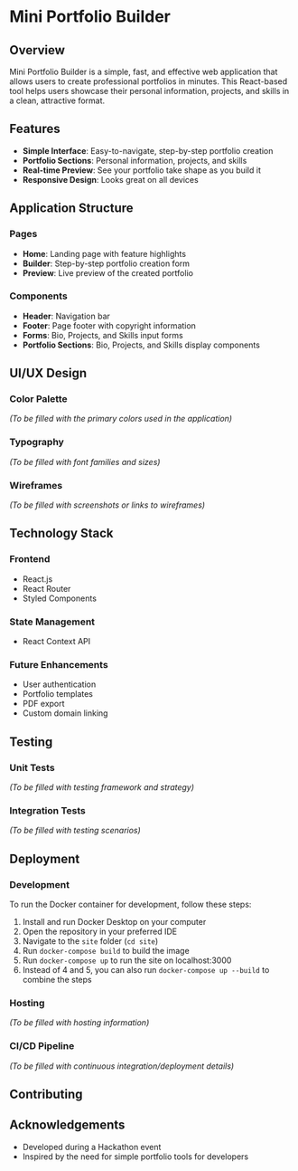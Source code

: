 # Mini Portfolio Builder

## Overview
Mini Portfolio Builder is a simple, fast, and effective web application that allows users to create professional portfolios in minutes. This React-based tool helps users showcase their personal information, projects, and skills in a clean, attractive format.

## Features
- **Simple Interface**: Easy-to-navigate, step-by-step portfolio creation
- **Portfolio Sections**: Personal information, projects, and skills
- **Real-time Preview**: See your portfolio take shape as you build it
- **Responsive Design**: Looks great on all devices

## Application Structure

### Pages
- **Home**: Landing page with feature highlights
- **Builder**: Step-by-step portfolio creation form
- **Preview**: Live preview of the created portfolio

### Components
- **Header**: Navigation bar
- **Footer**: Page footer with copyright information
- **Forms**: Bio, Projects, and Skills input forms
- **Portfolio Sections**: Bio, Projects, and Skills display components

## UI/UX Design

### Color Palette
*(To be filled with the primary colors used in the application)*

### Typography
*(To be filled with font families and sizes)*

### Wireframes
*(To be filled with screenshots or links to wireframes)*

## Technology Stack

### Frontend
- React.js
- React Router
- Styled Components

### State Management
- React Context API

### Future Enhancements
- User authentication
- Portfolio templates
- PDF export
- Custom domain linking

## Testing

### Unit Tests
*(To be filled with testing framework and strategy)*

### Integration Tests
*(To be filled with testing scenarios)*

## Deployment

### Development

To run the Docker container for development, follow these steps:

1. Install and run Docker Desktop on your computer
2. Open the repository in your preferred IDE
3. Navigate to the `site` folder (`cd site`)
4. Run `docker-compose build` to build the image
5. Run `docker-compose up` to run the site on localhost:3000
6. Instead of 4 and 5, you can also run `docker-compose up --build` to combine the steps

### Hosting
*(To be filled with hosting information)*

### CI/CD Pipeline
*(To be filled with continuous integration/deployment details)*

## Contributing


## Acknowledgements
- Developed during a Hackathon event
- Inspired by the need for simple portfolio tools for developers
